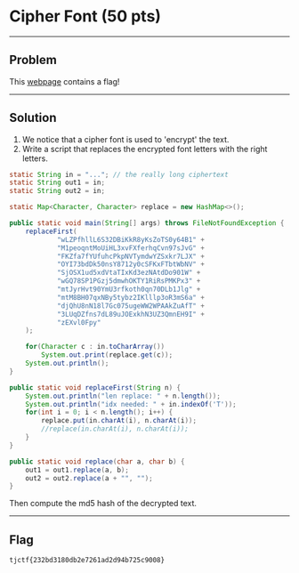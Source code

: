 # Cipher Font (50 pts)

---

## Problem
This [webpage](http://cipherfont.p.tjctf.org/) contains a flag! 

---

## Solution
1. We notice that a cipher font is used to 'encrypt' the text.
2. Write a script that replaces the encrypted font letters with the right letters.


```java
static String in = "..."; // the really long ciphertext
static String out1 = in;
static String out2 = in;

static Map<Character, Character> replace = new HashMap<>();

public static void main(String[] args) throws FileNotFoundException {
    replaceFirst(
            "wLZPfhllL6S32DBiKkR8yKsZoTS0y64B1" +
            "M1peoqntMoUiHL3xvFXferhqCvn97sJvG" +
            "FKZfa7fYUfuhcPkpNVTymdwYZSxkr7LJX" +
            "OYI73bdDk50nsY8712y0cSFKxFTbtWbNV" +
            "SjOSX1ud5xdVtaTIxKd3ezNAtdDo901W" +
            "wGQ78SP1PGzj5dmwhOKTY1RiRsPMKPx3" +
            "mtJyrHvt90YmU3rfkoth0qn70DLb1Jlg" +
            "mtM8BH07qxNBy5tybz2IKlllp3oR3mS6a" +
            "djQhU8nN18l7Gc075ugeWW2WPAAkZuAfT" +
            "3LUqDZfns7dL89uJOExkhN3UZ3QmnEH9I" +
            "zEXvl0Fpy"
    );

    for(Character c : in.toCharArray())
        System.out.print(replace.get(c));
    System.out.println();
}

public static void replaceFirst(String n) {
    System.out.println("len replace: " + n.length());
    System.out.println("idx needed: " + in.indexOf('T'));
    for(int i = 0; i < n.length(); i++) {
        replace.put(in.charAt(i), n.charAt(i));
        //replace(in.charAt(i), n.charAt(i));
    }
}

public static void replace(char a, char b) {
    out1 = out1.replace(a, b);
    out2 = out2.replace(a + "", "");
}
```

Then compute the md5 hash of the decrypted text.

---

## Flag
`tjctf{232bd3180db2e7261ad2d94b725c9008}`